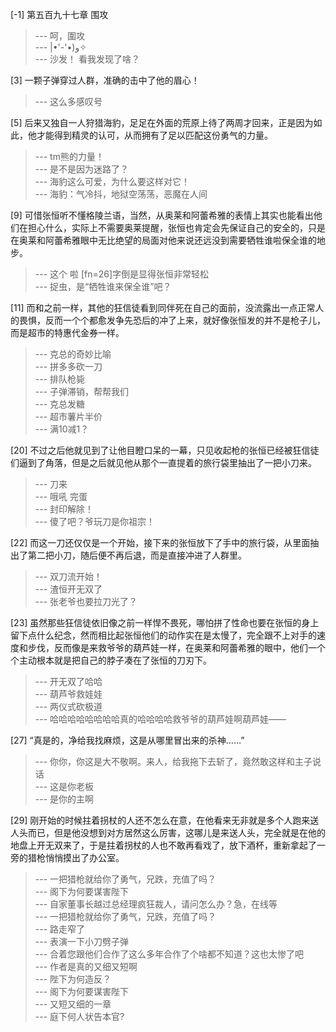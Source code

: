 
[-1] 第五百九十七章 围攻
>--- 呵，圍攻<br>
>--- |•'-'•)و✧<br>
>--- 沙发！
看我发现了啥？<br>

[3] 一颗子弹穿过人群，准确的击中了他的眉心！
>--- 这么多感叹号<br>

[5] 后来又独自一人狩猎海豹，足足在外面的荒原上待了两周才回来，正是因为如此，他才能得到精灵的认可，从而拥有了足以匹配这份勇气的力量。
>--- tm熊的力量！<br>
>--- 是不是因为迷路了？<br>
>--- 海豹这么可爱，为什么要这样对它！<br>
>--- 海豹：气冷抖，地狱空荡荡，恶魔在人间<br>

[9] 可惜张恒听不懂格陵兰语，当然，从奥莱和阿蕾希雅的表情上其实也能看出他们在担心什么，实际上不需要奥莱提醒，张恒也肯定会先保证自己的安全的，只是在奥莱和阿蕾希雅眼中无比绝望的局面对他来说还远没到需要牺牲谁啦保全谁的地步。
>--- 这个 啦 [fn=26]字倒是显得张恒非常轻松<br>
>--- 捉虫，是“牺牲谁来保全谁”吧？<br>

[11] 而和之前一样，其他的狂信徒看到同伴死在自己的面前，没流露出一点正常人的畏惧，反而一个个都愈发争先恐后的冲了上来，就好像张恒发的并不是枪子儿，而是超市的特惠代金券一样。
>--- 克总的奇妙比喻<br>
>--- 拼多多砍一刀<br>
>--- 排队枪毙<br>
>--- 子弹滞销，帮帮我们<br>
>--- 克总发糖<br>
>--- 超市薯片半价<br>
>--- 满10减1？<br>

[20] 不过之后他就见到了让他目瞪口呆的一幕，只见收起枪的张恒已经被狂信徒们逼到了角落，但是之后就见他从那个一直提着的旅行袋里抽出了一把小刀来。
>--- 刀来<br>
>--- 哦吼 完蛋<br>
>--- 封印解除！<br>
>--- 傻了吧？爷玩刀是你祖宗！<br>

[22] 而这一刀还仅仅是一个开始，接下来的张恒放下了手中的旅行袋，从里面抽出了第二把小刀，随后便不再后退，而是直接冲进了人群里。
>--- 双刀流开始！<br>
>--- 渣恒开无双了<br>
>--- 张老爷也要拉刀光了？<br>

[23] 虽然那些狂信徒依旧像之前一样悍不畏死，哪怕拼了性命也要在张恒的身上留下点什么纪念，然而相比起张恒他们的动作实在是太慢了，完全跟不上对手的速度和步伐，反而像是来救爷爷的葫芦娃一样，在奥莱和阿蕾希雅的眼中，他们一个个主动根本就是把自己的脖子凑在了张恒的刀刃下。
>--- 开无双了哈哈<br>
>--- 葫芦爷救娃娃<br>
>--- 两仪式砍极道<br>
>--- 哈哈哈哈哈哈哈哈真的哈哈哈哈救爷爷的葫芦娃啊葫芦娃——<br>

[27] “真是的，净给我找麻烦，这是从哪里冒出来的杀神……”
>--- 你你，你这是大不敬啊。来人，给我拖下去斩了，竟然敢这样和主子说话<br>
>--- 这是你老板<br>
>--- 是你的主啊<br>

[29] 刚开始的时候拄着拐杖的人还不怎么在意，在他看来无非就是多个人跑来送人头而已，但是他没想到对方居然这么厉害，这哪儿是来送人头，完全就是在他的地盘上开无双来了，于是拄着拐杖的人也不敢再看戏了，放下酒杯，重新拿起了一旁的猎枪悄悄摸出了办公室。
>--- 一把猎枪就给你了勇气，兄跌，充值了吗？<br>
>--- 阁下为何要谋害陛下<br>
>--- 自家董事长越过总经理疯狂裁人，请问怎么办？急，在线等<br>
>--- 一把猎枪就给你了勇气，兄跌，充值了吗？<br>
>--- 路走窄了<br>
>--- 表演一下小刀劈子弹<br>
>--- 合着您跟他们合作了这么多年合作了个啥都不知道？这也太惨了吧<br>
>--- 作者是真的又细又短啊<br>
>--- 陛下为何造反？<br>
>--- 阁下为何要谋害陛下<br>
>--- 又短又细的一章<br>
>--- 庭下何人状告本官?<br>
